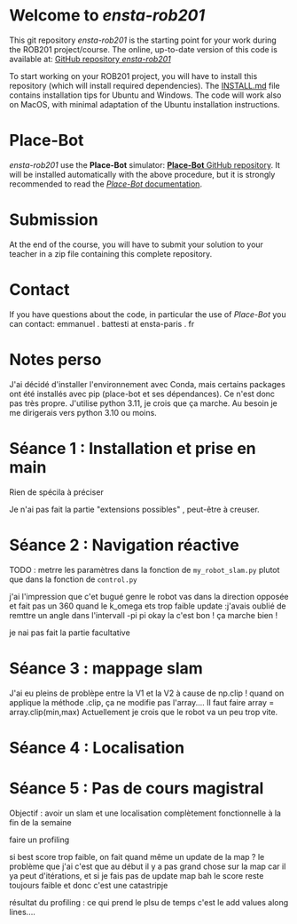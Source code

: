 # Welcome to *ensta-rob201*

This git repository *ensta-rob201* is the starting point for your work during the ROB201 project/course. The online, up-to-date version of this code is available at: [GitHub repository *ensta-rob201*](https://github.com/emmanuel-battesti/ensta-rob201)

To start working on your ROB201 project, you will have to install this repository (which will install required dependencies). The [INSTALL.md](INSTALL.md) file contains installation tips for Ubuntu and Windows. The code will work also on MacOS, with minimal adaptation of the Ubuntu installation instructions.

# Place-Bot

*ensta-rob201* use the **Place-Bot** simulator: [**Place-Bot** GitHub repository](https://github.com/emmanuel-battesti/place-bot). It will be installed automatically with the above procedure, but it is strongly recommended to read the [*Place-Bot* documentation](https://github.com/emmanuel-battesti/place-bot#readme).


# Submission

At the end of the course, you will have to submit your solution to your teacher in a zip file containing this complete repository. 

# Contact

If you have questions about the code, in particular the use of *Place-Bot* you can contact: emmanuel . battesti at ensta-paris . fr

# Notes perso

J'ai décidé d'installer l'environnement avec Conda, mais certains packages ont été installés avec pip (place-bot et ses dépendances). Ce n'est donc pas très propre. J'utilise python 3.11, je crois que ça marche. Au besoin je me dirigerais vers python 3.10 ou moins.

# Séance 1 : Installation et prise en main

Rien de spécila à préciser

Je n'ai pas fait la partie "extensions possibles" , peut-être à creuser.

# Séance 2 : Navigation réactive

TODO : metrre les paramètres dans la fonction de `my_robot_slam.py` plutot que dans la fonction de `control.py`


j'ai l'impression que c'et bugué genre le robot vas dans la direction opposée et fait pas un 360 quand le k_omega ets trop faible
update :j'avais oublié de remttre un angle dans l'intervall -pi pi
okay la c'est bon ! ça marche bien !

je nai pas fait la partie facultative

# Séance 3 : mappage slam

J'ai eu pleins de problèpe entre la V1 et la V2 à cause de np.clip ! quand on applique la méthode .clip, ça ne modifie pas l'array....
Il faut faire array = array.clip(min,max)
Actuellement je crois que le robot va un peu trop vite.

# Séance 4 : Localisation

# Séance 5 : Pas de cours magistral
Objectif : avoir un slam et une localisation complètement fonctionnelle à la fin de la semaine

faire un profiling

si best score trop faible, on fait quand même un update de la map ? le problème que j'ai c'est que au début il y a pas grand chose sur la map car il ya peut d'itérations, et si je fais pas de update map bah le score reste toujours faible et donc c'est une catastripje

résultat du profiling : ce qui prend le plsu de temps c'est le add values along lines....   